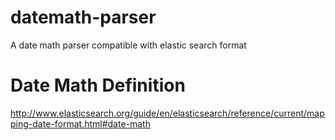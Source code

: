 # datemath-parser
A date math parser compatible with elastic search format

# Date Math Definition
http://www.elasticsearch.org/guide/en/elasticsearch/reference/current/mapping-date-format.html#date-math